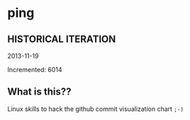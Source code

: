 # ping

## HISTORICAL ITERATION
2013-11-19

Incremented: 6014

## What is this?? 
Linux skills to hack the github commit visualization chart `;-)`
